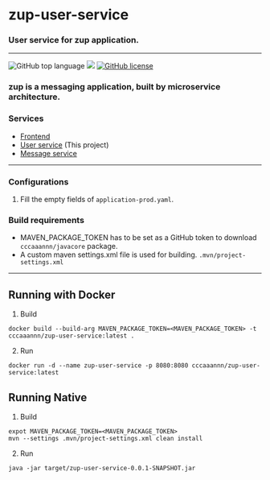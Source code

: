 # zup-user-service

### User service for zup application.

---
![GitHub top language](https://img.shields.io/github/languages/top/cccaaannn/zup-user-service?style=flat-square) ![](https://img.shields.io/github/repo-size/cccaaannn/zup-user-service?style=flat-square) [![GitHub license](https://img.shields.io/github/license/cccaaannn/zup-user-service?style=flat-square)](https://github.com/cccaaannn/zup-user-service/blob/master/LICENSE)

### zup is a messaging application, built by microservice architecture.
### Services
- [Frontend](https://github.com/cccaaannn/zup-frontend)
- [User service](https://github.com/cccaaannn/zup-user-service) (This project)
- [Message service ](https://github.com/cccaaannn/zup-message-service)

<hr>

### Configurations
1. Fill the empty fields of `application-prod.yaml`.

### Build requirements
- MAVEN_PACKAGE_TOKEN has to be set as a GitHub token to download `cccaaannn/javacore` package.
- A custom maven settings.xml file is used for building. `.mvn/project-settings.xml`

<hr>

## Running with Docker
1. Build
```shell
docker build --build-arg MAVEN_PACKAGE_TOKEN=<MAVEN_PACKAGE_TOKEN> -t cccaaannn/zup-user-service:latest .
```

2. Run
```shell
docker run -d --name zup-user-service -p 8080:8080 cccaaannn/zup-user-service:latest
```

## Running Native
1. Build
```shell
expot MAVEN_PACKAGE_TOKEN=<MAVEN_PACKAGE_TOKEN>
mvn --settings .mvn/project-settings.xml clean install
```

2. Run
```shell
java -jar target/zup-user-service-0.0.1-SNAPSHOT.jar
```

